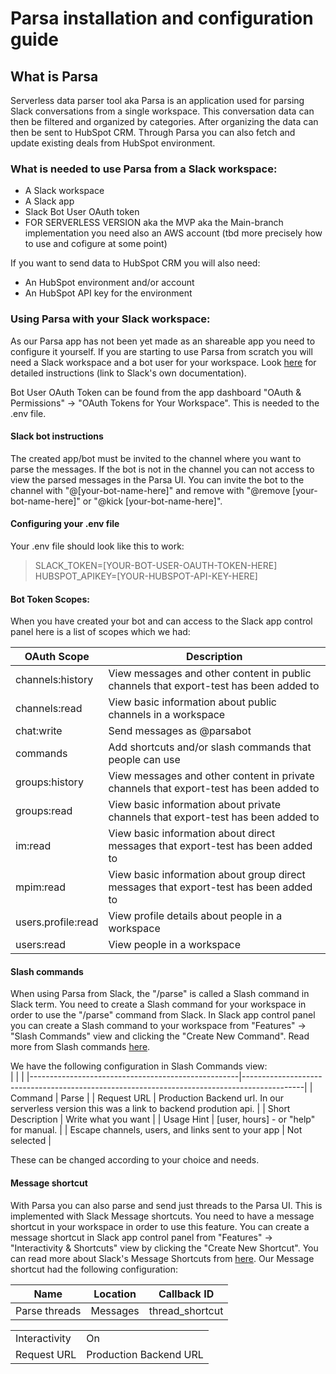 # Parsa installation and configuration guide

## What is Parsa  
Serverless data parser tool aka Parsa is an application used for parsing Slack conversations from a single workspace. This conversation data can then be filtered and organized by categories. After organizing the data can then be sent to HubSpot CRM. Through Parsa you can also fetch and update existing deals from HubSpot environment.

### What is needed to use Parsa from a Slack workspace:
- A Slack workspace
- A Slack app
- Slack Bot User OAuth token
- FOR SERVERLESS VERSION aka the MVP aka the Main-branch implementation you need also an AWS account (tbd more precisely how to use and cofigure at some point)

If you want to send data to HubSpot CRM you will also need:
- An HubSpot environment and/or account
- An HubSpot API key for the environment

### Using Parsa with your Slack workspace:
As our Parsa app has not been yet made as an shareable app you need to configure it yourself. If you are starting to use Parsa from scratch you will need a Slack workspace and a bot user for your workspace. Look [here](https://slack.com/help/articles/115005265703-Create-a-bot-for-your-workspace) for detailed instructions (link to Slack's own documentation).

Bot User OAuth Token can be found from the app dashboard "OAuth & Permissions" &rarr; "OAuth Tokens for Your Workspace". This is needed to the .env file.

#### Slack bot instructions
The created app/bot must be invited to the channel where you want to parse the messages. If the bot is not in the channel you can not access to view the parsed messages in the Parsa UI. You can invite the bot to the channel with "@[your-bot-name-here]" and remove with "@remove [your-bot-name-here]" or "@kick [your-bot-name-here]".  

#### Configuring your .env file
Your .env file should look like this to work:

>SLACK_TOKEN=[YOUR-BOT-USER-OAUTH-TOKEN-HERE]
>HUBSPOT_APIKEY=[YOUR-HUBSPOT-API-KEY-HERE]

#### Bot Token Scopes:
When you have created your bot and can access to the Slack app control panel here is a list of scopes which we had:  

| OAuth Scope        | Description                                                                            |
|--------------------|----------------------------------------------------------------------------------------|
| channels:history   | View messages and other content in public channels that export-test has been added to  |
| channels:read      | View basic information about public channels in a workspace                            |
| chat:write         | Send messages as @parsabot                                                             |
| commands           | Add shortcuts and/or slash commands that people can use                                |
| groups:history     | View messages and other content in private channels that export-test has been added to |
| groups:read        | View basic information about private channels that export-test has been added to       |
| im:read            | View basic information about direct messages that export-test has been added to        |
| mpim:read          | View basic information about group direct messages that export-test has been added to  |
| users.profile:read | View profile details about people in a workspace                                       |
| users:read         | View people in a workspace                                                             |  

#### Slash commands
When using Parsa from Slack, the "/parse" is called a Slash command in Slack term. You need to create a Slash command for your workspace in order to use the "/parse" command from Slack. In Slack app control panel you can create a Slash command to your workspace from "Features" &rarr; "Slash Commands" view and clicking the "Create New Command". Read more from Slash commands [here](https://api.slack.com/interactivity/slash-commands).  

We have the following configuration in Slash Commands view:  
|                                                    |                                                                                             |
|----------------------------------------------------|---------------------------------------------------------------------------------------------|
| Command                                            | Parse                                                                                       |
| Request URL                                        | Production Backend url. In our serverless version this was a link to backend prodution api. |
| Short Description                                  | Write what you want                                                                         |
| Usage Hint                                         | [user, hours] - or "help" for manual.                                                       |
| Escape channels, users, and links sent to your app | Not selected                                                                                |

These can be changed according to your choice and needs.

#### Message shortcut
With Parsa you can also parse and send just threads to the Parsa UI. This is implemented with Slack Message shortcuts. You need to have a message shortcut in your workspace in order to use this feature. You can create a message shortcut in Slack app control panel from "Features" &rarr; "Interactivity & Shortcuts" view by clicking the "Create New Shortcut". You can read more about Slack's Message Shortcuts from [here](https://api.slack.com/interactivity/shortcuts/using). Our Message shortcut had the following configuration:  

| Name          | Location | Callback ID     |
|---------------|----------|-----------------|
| Parse threads | Messages | thread_shortcut |

|               |                        |
|---------------|------------------------|
| Interactivity | On                     |
| Request URL   | Production Backend URL |
